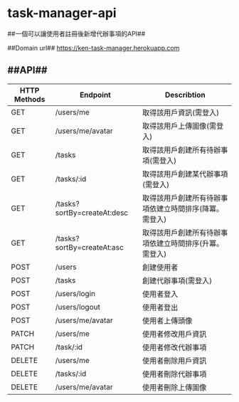 # task-manager-api

##一個可以讓使用者註冊後新增代辦事項的API##

##Domain url##
https://ken-task-manager.herokuapp.com

##API##
-------------------
|    HTTP Methods | Endpoint                   | Describtion            |
| ----------------| ---------------------------|------------------------
| GET             | /users/me                  | 取得該用戶資訊(需登入)
| GET             | /users/me/avatar           | 取得該用戶上傳圖像(需登入)
| GET             | /tasks                     | 取得該用戶創建所有待辦事項(需登入)
| GET             | /tasks/:id                 | 取得該用戶創建某代辦事項(需登入)
| GET             | /tasks?sortBy=createAt:desc| 取得該用戶創建所有待辦事項依建立時間排序(降冪。需登入)
| GET             | /tasks?sortBy=createAt:asc | 取得該用戶創建所有待辦事項依建立時間排序(升冪。需登入)
| POST            | /users                     | 創建使用者
| POST            | /tasks                     | 創建代辦事項(需登入)
| POST            | /users/login               | 使用者登入
| POST            | /users/logout              | 使用者登出
| POST            | /users/me/avatar           | 使用者上傳頭像
| PATCH           | /users/me                  | 使用者修改用戶資訊
| PATCH           | /task/:id                  | 使用者修改代辦事項
| DELETE          | /users/me                  | 使用者刪除用戶資訊
| DELETE          | /tasks/:id                 | 使用者刪除代辦事項
| DELETE          | /users/me/avatar           | 使用者刪除上傳圖像

